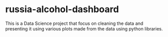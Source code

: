 # russia-alcohol-dashboard
This is a Data Science project that focus on cleaning the data and presenting it using various plots made from the data using python libraries.
